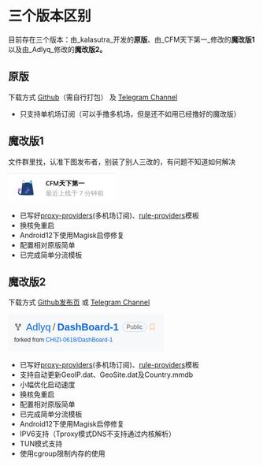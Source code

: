 # 三个版本区别

目前存在三个版本：由_kalasutra_开发的**原版**、由_CFM天下第一_修改的**魔改版1**以及由_Adlyq_修改的**魔改版2。**

## 原版 <a href="#original" id="original"></a>

下载方式 [Github](https://github.com/kalasutra/Clash\_For\_Magisk)（需自行打包） 及 [Telegram Channel](https://t.me/db4cm)

* 只支持单机场订阅（可以手撸多机场，但是还不如用已经撸好的魔改版）

## 魔改版1 <a href="#mc1" id="mc1"></a>

文件群里找，认准下图发布者，别装了别人三改的，有问题不知道如何解决

![发布者](.gitbook/assets/a37b84dfed94a7b24ed43.png)

* 已写好[proxy-providers](https://github.com/Dreamacro/clash/wiki/configuration#proxy-providers)(多机场订阅)、[rule-providers](https://github.com/Dreamacro/clash/wiki/premium-core-features#rule-providers)模板
* 换核免重启
* Android12下使用Magisk启停修复
* 配置相对原版简单
* 已完成简单分流模板

## 魔改版2 <a href="#mc2" id="mc2"></a>

下载方式 [Github发布页](https://github.com/Adlyq/DashBoard-1/releases) 或 [Telegram Channel](https://t.me/MagiskChangeKing)

![](.gitbook/assets/5b09923a500bb4314af00.png)

* 已写好[proxy-providers](https://github.com/Dreamacro/clash/wiki/configuration#proxy-providers)(多机场订阅)、[rule-providers](https://github.com/Dreamacro/clash/wiki/premium-core-features#rule-providers)模板
* 支持自动更新GeoIP.dat、GeoSite.dat及Country.mmdb
* 小幅优化启动速度
* 换核免重启
* 配置相对原版简单
* 已完成简单分流模板
* Android12下使用Magisk启停修复
* IPV6支持（Tproxy模式DNS不支持通过内核解析）
* TUN模式支持
* 使用cgroup限制内存的使用
